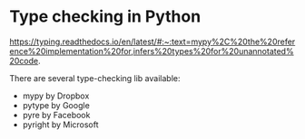 # Type checking in Python

https://typing.readthedocs.io/en/latest/#:~:text=mypy%2C%20the%20reference%20implementation%20for,infers%20types%20for%20unannotated%20code.

There are several type-checking lib available:
- mypy by Dropbox
- pytype by Google
- pyre by Facebook
- pyright by Microsoft
